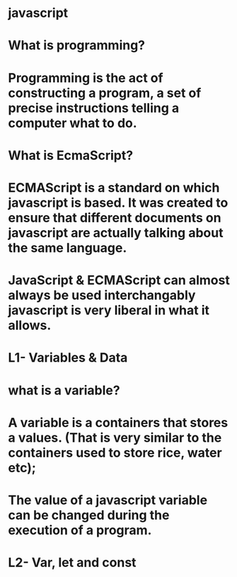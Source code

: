 # javascript

# What is programming? 
#  Programming is the act of constructing a program, a set of precise instructions telling a computer what to do.

# What is EcmaScript?
# ECMAScript is a standard on which javascript is based. It was created to ensure that different documents on javascript are actually talking about the same language.
# JavaScript & ECMAScript can almost always be used interchangably javascript is very liberal in what it allows.

# L1- Variables & Data

# what is a variable?
# A variable is a containers that stores a values. (That is very similar to the containers used to store rice, water etc);
# The value of a javascript variable can be changed during the execution of a program.

# L2- Var, let and const
# 